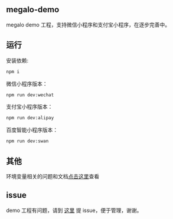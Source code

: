## megalo-demo

megalo demo 工程，支持微信小程序和支付宝小程序，在逐步完善中。

## 运行

安装依赖:

```bash
npm i
```

微信小程序版本：

```bash
npm run dev:wechat
```

支付宝小程序版本：

```bash
npm run dev:alipay
```

百度智能小程序版本：

```bash
npm run dev:swan
```

## 其他
环境变量相关的问题和文档[点击这里](https://github.com/megalojs/megalo-env-plugin)查看

## issue

demo 工程有问题，请到 [这里](https://github.com/kaola-fed/megalo/issues) 提 issue，便于管理，谢谢。
